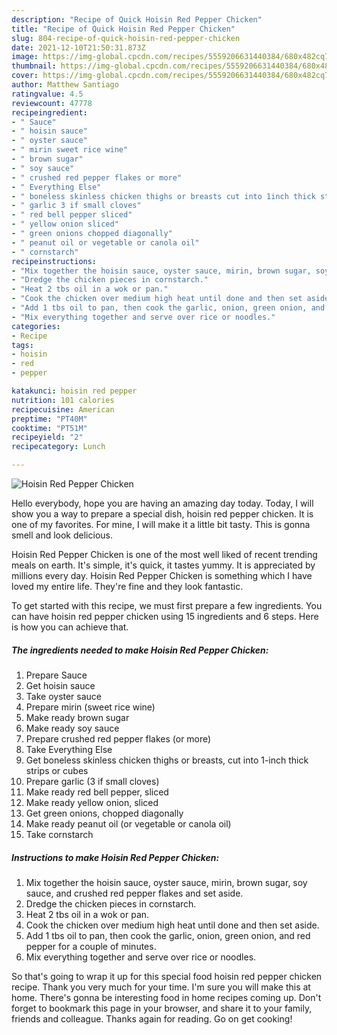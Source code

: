 ```yaml
---
description: "Recipe of Quick Hoisin Red Pepper Chicken"
title: "Recipe of Quick Hoisin Red Pepper Chicken"
slug: 804-recipe-of-quick-hoisin-red-pepper-chicken
date: 2021-12-10T21:50:31.873Z
image: https://img-global.cpcdn.com/recipes/5559206631440384/680x482cq70/hoisin-red-pepper-chicken-recipe-main-photo.jpg
thumbnail: https://img-global.cpcdn.com/recipes/5559206631440384/680x482cq70/hoisin-red-pepper-chicken-recipe-main-photo.jpg
cover: https://img-global.cpcdn.com/recipes/5559206631440384/680x482cq70/hoisin-red-pepper-chicken-recipe-main-photo.jpg
author: Matthew Santiago
ratingvalue: 4.5
reviewcount: 47778
recipeingredient:
- " Sauce"
- " hoisin sauce"
- " oyster sauce"
- " mirin sweet rice wine"
- " brown sugar"
- " soy sauce"
- " crushed red pepper flakes or more"
- " Everything Else"
- " boneless skinless chicken thighs or breasts cut into 1inch thick strips or cubes"
- " garlic 3 if small cloves"
- " red bell pepper sliced"
- " yellow onion sliced"
- " green onions chopped diagonally"
- " peanut oil or vegetable or canola oil"
- " cornstarch"
recipeinstructions:
- "Mix together the hoisin sauce, oyster sauce, mirin, brown sugar, soy sauce, and crushed red pepper flakes and set aside."
- "Dredge the chicken pieces in cornstarch."
- "Heat 2 tbs oil in a wok or pan."
- "Cook the chicken over medium high heat until done and then set aside."
- "Add 1 tbs oil to pan, then cook the garlic, onion, green onion, and red pepper for a couple of minutes."
- "Mix everything together and serve over rice or noodles."
categories:
- Recipe
tags:
- hoisin
- red
- pepper

katakunci: hoisin red pepper 
nutrition: 101 calories
recipecuisine: American
preptime: "PT40M"
cooktime: "PT51M"
recipeyield: "2"
recipecategory: Lunch

---
```



![Hoisin Red Pepper Chicken](https://img-global.cpcdn.com/recipes/5559206631440384/680x482cq70/hoisin-red-pepper-chicken-recipe-main-photo.jpg)

Hello everybody, hope you are having an amazing day today. Today, I will show you a way to prepare a special dish, hoisin red pepper chicken. It is one of my favorites. For mine, I will make it a little bit tasty. This is gonna smell and look delicious.

Hoisin Red Pepper Chicken is one of the most well liked of recent trending meals on earth. It's simple, it's quick, it tastes yummy. It is appreciated by millions every day. Hoisin Red Pepper Chicken is something which I have loved my entire life. They're fine and they look fantastic.




To get started with this recipe, we must first prepare a few ingredients. You can have hoisin red pepper chicken using 15 ingredients and 6 steps. Here is how you can achieve that.

<!--inarticleads1-->

##### The ingredients needed to make Hoisin Red Pepper Chicken:

1. Prepare  Sauce
1. Get  hoisin sauce
1. Take  oyster sauce
1. Prepare  mirin (sweet rice wine)
1. Make ready  brown sugar
1. Make ready  soy sauce
1. Prepare  crushed red pepper flakes (or more)
1. Take  Everything Else
1. Get  boneless skinless chicken thighs or breasts, cut into 1-inch thick strips or cubes
1. Prepare  garlic (3 if small cloves)
1. Make ready  red bell pepper, sliced
1. Make ready  yellow onion, sliced
1. Get  green onions, chopped diagonally
1. Make ready  peanut oil (or vegetable or canola oil)
1. Take  cornstarch




<!--inarticleads2-->

##### Instructions to make Hoisin Red Pepper Chicken:

1. Mix together the hoisin sauce, oyster sauce, mirin, brown sugar, soy sauce, and crushed red pepper flakes and set aside.
1. Dredge the chicken pieces in cornstarch.
1. Heat 2 tbs oil in a wok or pan.
1. Cook the chicken over medium high heat until done and then set aside.
1. Add 1 tbs oil to pan, then cook the garlic, onion, green onion, and red pepper for a couple of minutes.
1. Mix everything together and serve over rice or noodles.




So that's going to wrap it up for this special food hoisin red pepper chicken recipe. Thank you very much for your time. I'm sure you will make this at home. There's gonna be interesting food in home recipes coming up. Don't forget to bookmark this page in your browser, and share it to your family, friends and colleague. Thanks again for reading. Go on get cooking!
